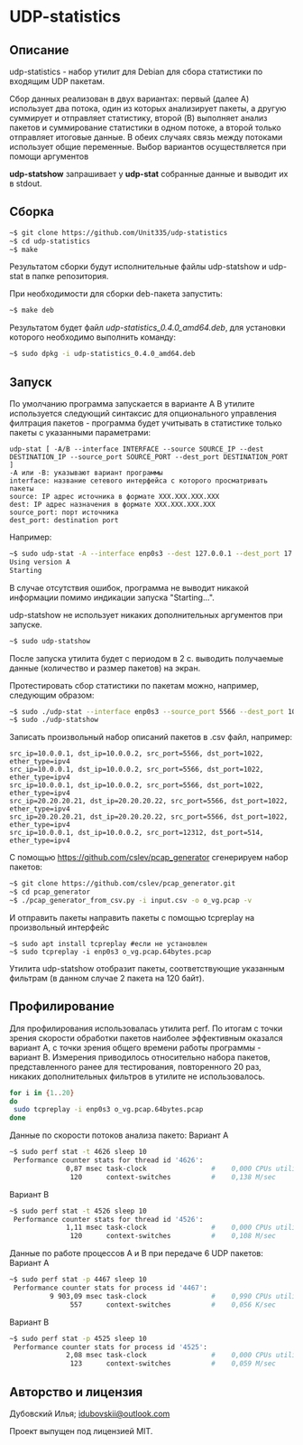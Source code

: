 # UDP-statistics
## Описание

udp-statistics - набор утилит для Debian для сбора статистики по входящим UDP пакетам.

Сбор данных реализован в двух вариантах: первый (далее A) использует два потока, один из которых анализирует пакеты, а другую суммирует и отправляет статистику, второй (B) выполняет анализ пакетов и суммирование статистики в одном потоке, а второй только отправляет итоговые данные. В обеих случаях связь между потоками использует общие переменные. Выбор вариантов осуществляется при помощи аргументов

**udp-statshow** запрашивает у **udp-stat** собранные данные и выводит их в stdout. 

## Сборка

```sh
~$ git clone https://github.com/Unit335/udp-statistics
~$ cd udp-statistics
~$ make
```

Результатом сборки будут исполнительные файлы udp-statshow и udp-stat в папке репозитория.

При необходимости для сборки deb-пакета запустить:
```sh
~$ make deb
```
Результатом будет файл *udp-statistics_0.4.0_amd64.deb*, для установки которого необходимо выполнить команду:
```sh
~$ sudo dpkg -i udp-statistics_0.4.0_amd64.deb
```

## Запуск
По умолчанию программа запускается в варианте A
В утилите используется следующий синтаксис для опционального управления филтрация пакетов - программа будет учитывать в статистике только пакеты с указанными параметрами:
```
udp-stat [ -A/B --interface INTERFACE --source SOURCE_IP --dest DESTINATION_IP --source_port SOURCE_PORT --dest_port DESTINATION_PORT ]
-A или -B: указывают вариант программы
interface: название сетевого интерфейса с которого просматривать пакеты
source: IP адрес источника в формате XXX.XXX.XXX.XXX
dest: IP адрес назначения в формате XXX.XXX.XXX.XXX 
source_port: порт источника
dest_port: destination port
```
Например:
```sh
~$ sudo udp-stat -A --interface enp0s3 --dest 127.0.0.1 --dest_port 17 
Using version A
Starting
```
В случае отсутствия ошибок, программа не выводит никакой информации помимо индикации запуска "Starting...".

udp-statshow не использует никаких дополнительных аргументов при запуске.
```sh
~$ sudo udp-statshow 
```
После запуска утилита будет с периодом в 2 с. выводить получаемые данные (количество и размер пакетов) на экран.

Протестировать сбор статистики по пакетам можно, например, следующим образом:

```sh
~$ sudo ./udp-stat --interface enp0s3 --source_port 5566 --dest_port 1022
~$ sudo ./udp-statshow
```
Записать произвольный набор описаний пакетов в .csv файл, например:
```
src_ip=10.0.0.1, dst_ip=10.0.0.2, src_port=5566, dst_port=1022, ether_type=ipv4
src_ip=10.0.0.1, dst_ip=10.0.0.2, src_port=5566, dst_port=1022, ether_type=ipv4
src_ip=10.0.0.1, dst_ip=10.0.0.2, src_port=5566, dst_port=1022, ether_type=ipv4
src_ip=20.20.20.21, dst_ip=20.20.20.22, src_port=5566, dst_port=1022, ether_type=ipv4
src_ip=20.20.20.21, dst_ip=20.20.20.22, src_port=5566, dst_port=1022, ether_type=ipv4
src_ip=10.0.0.1, dst_ip=10.0.0.2, src_port=12312, dst_port=514, ether_type=ipv4
```

С помощью https://github.com/cslev/pcap_generator сгенерируем набор пакетов: 
```sh
~$ git clone https://github.com/cslev/pcap_generator.git
~$ cd pcap_generator
~$ ./pcap_generator_from_csv.py -i input.csv -o o_vg.pcap -v
```
И отправить пакеты направить пакеты с помощью tcpreplay на произвольный интерфейс
```
~$ sudo apt install tcpreplay #если не установлен
~$ sudo tcpreplay -i enp0s3 o_vg.pcap.64bytes.pcap
``` 
Утилита udp-statshow отобразит пакеты, соответствующие указанным фильтрам (в данном случае 2 пакета на 120 байт).

## Профилирование
Для профилирования использовалась утилита perf. По итогам с точки зрения скорости обработки пакетов наиболее эффективным оказался вариант A, с точки зрения общего времени работы программы - вариант B. Измерения приводилось относительно набора пакетов, представленного ранее для тестирования, повторенного 20 раз, никаких дополнительных фильтров в утилите не использовалось.
```sh
for i in {1..20}
do
 sudo tcpreplay -i enp0s3 o_vg.pcap.64bytes.pcap 
done
```

Данные по скорости потоков анализа пакето:
Вариант A
```sh
~$ sudo perf stat -t 4626 sleep 10 
 Performance counter stats for thread id '4626':
              0,87 msec task-clock                #    0,000 CPUs utilized          
               120      context-switches          #    0,138 M/sec   
```
Вариант B
```sh
~$ sudo perf stat -t 4526 sleep 10 
 Performance counter stats for thread id '4526':
              1,11 msec task-clock                #    0,000 CPUs utilized          
               120      context-switches          #    0,108 M/sec  
```

Данные по работе процессов A и B при передаче 6 UDP пакетов:
Вариант A
```sh
~$ sudo perf stat -p 4467 sleep 10 
 Performance counter stats for process id '4467':
          9 903,09 msec task-clock                #    0,990 CPUs utilized          
               557      context-switches          #    0,056 K/sec                   
```
Вариант B
```sh
~$ sudo perf stat -p 4525 sleep 10 
 Performance counter stats for process id '4525':
              2,08 msec task-clock                #    0,000 CPUs utilized          
               123      context-switches          #    0,059 M/sec                    
```

## Авторство и лицензия
Дубовский Илья; idubovskii@outlook.com

Проект выпущен под лицензией MIT.
